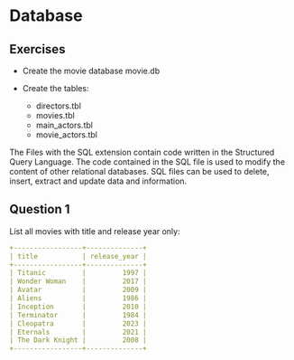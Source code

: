 # Database

## Exercises

- Create the movie database movie.db

- Create the tables:
  - directors.tbl
  - movies.tbl
  - main_actors.tbl
  - movie_actors.tbl

The Files with the SQL extension contain code written in the Structured Query Language. 
The code contained in the SQL file is used to modify the content of other relational databases. 
SQL files can be used to delete, insert, extract and update data and information.

## Question 1
List all movies with title and release year only:

```yaml
+-----------------+--------------+
| title           | release_year |
+-----------------+--------------+
| Titanic         |         1997 |
| Wonder Woman    |         2017 |
| Avatar          |         2009 |
| Aliens          |         1986 |
| Inception       |         2010 |
| Terminator      |         1984 |
| Cleopatra       |         2023 |
| Eternals        |         2021 |
| The Dark Knight |         2008 |
+-----------------+--------------+
```
